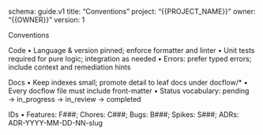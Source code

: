 schema: guide.v1
title: “Conventions”
project: “{{PROJECT_NAME}}”
owner: “{{OWNER}}”
version: 1

Conventions

Code
 • Language & version pinned; enforce formatter and linter
 • Unit tests required for pure logic; integration as needed
 • Errors: prefer typed errors; include context and remediation hints

Docs
 • Keep indexes small; promote detail to leaf docs under docflow/*
 • Every docflow file must include front-matter
 • Status vocabulary: pending → in_progress → in_review → completed

IDs
 • Features: F###; Chores: C###; Bugs: B###; Spikes: S###; ADRs: ADR-YYYY-MM-DD-NN-slug
